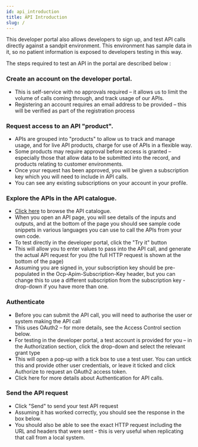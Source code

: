 ```yaml
---
id: api_introduction
title: API Introduction
slug: /
---
```


This developer portal also allows developers to sign up, and test API calls directly against a sandpit environment. This environment has sample data in it, so no patient information is exposed to developers testing in this way.

The steps required to test an API in the portal are described below :

### Create an account on the developer portal.

- This is self-service with no approvals required – it allows us to limit the volume of calls coming through, and track usage of our APIs.
- Registering an account requires an email address to be provided – this will be verified as part of the registration process

### Request access to an API "product".

- APIs are grouped into "products" to allow us to track and manage usage, and for live API products, charge for use of APIs in a flexible way.
- Some products may require approval before access is granted – especially those that allow data to be submitted into the record, and products relating to customer environments.
- Once your request has been approved, you will be given a subscription key which you will need to include in API calls.
- You can see any existing subscriptions on your account in your profile.

### Explore the APIs in the API catalogue.

- [Click here](https://api.graphnethealth.com/docs/services/?pageSize=0&groupBy=tag) to browse the API catalogue.
- When you open an API page, you will see details of the inputs and outputs, and at the bottom of the page you should see sample code snippets in various languages you can use to call the APIs from your own code.
- To test directly in the developer portal, click the "Try it" button
- This will allow you to enter values to pass into the API call, and generate the actual API request for you (the full HTTP request is shown at the bottom of the page)
- Assuming you are signed in, your subscription key should be pre-populated in the Ocp-Apim-Subscription-Key header, but you can change this to use a different subscription from the subscription key - drop-down if you have more than one.

### Authenticate

- Before you can submit the API call, you will need to authorise the user or system making the API call
- This uses OAuth2 – for more details, see the Access Control section below.
- For testing in the developer portal, a test account is provided for you – in the Authorization section, click the drop-down and select the relevant grant type
- This will open a pop-up with a tick box to use a test user. You can untick this and provide other user credentials, or leave it ticked and click Authorize to request an OAuth2 access token.
- Click here for more details about Authentication for API calls.

### Send the API request

- Click "Send" to send your test API request
- Assuming it has worked correctly, you should see the response in the box below.
- You should also be able to see the exact HTTP request including the URL and headers that were sent - this is very useful when replicating that call from a local system.
